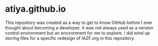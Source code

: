 # atiya.github.io
This repository was created as a way to get to know GitHub before I ever thought about becoming a developer. It was not always used as a version control environment but an environment for me to explore. I did wind up storing files for a specific redesign of IAZF.org in this repository. 
